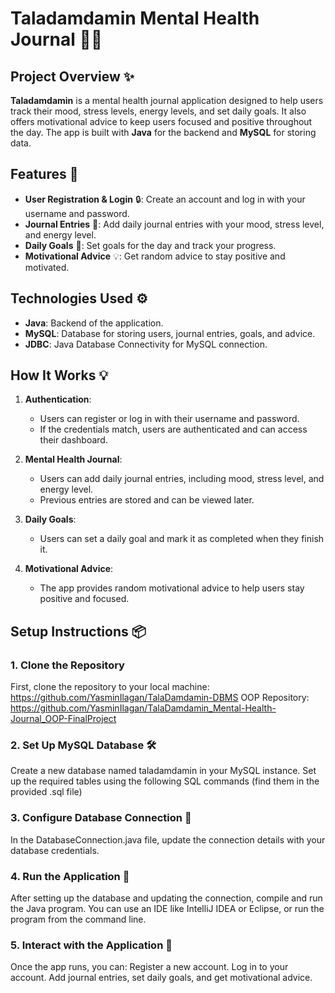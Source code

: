 # Taladamdamin Mental Health Journal 🧠📓

## Project Overview ✨

**Taladamdamin** is a mental health journal application designed to help users track their mood, stress levels, energy levels, and set daily goals. It also offers motivational advice to keep users focused and positive throughout the day. The app is built with **Java** for the backend and **MySQL** for storing data.

## Features 🔑

- **User Registration & Login** 🔒: Create an account and log in with your username and password.
- **Journal Entries** 📝: Add daily journal entries with your mood, stress level, and energy level.
- **Daily Goals** 🎯: Set goals for the day and track your progress.
- **Motivational Advice** 💡: Get random advice to stay positive and motivated.

## Technologies Used ⚙️

- **Java**: Backend of the application.
- **MySQL**: Database for storing users, journal entries, goals, and advice.
- **JDBC**: Java Database Connectivity for MySQL connection.

## How It Works 💡

1. **Authentication**: 
   - Users can register or log in with their username and password.
   - If the credentials match, users are authenticated and can access their dashboard.

2. **Mental Health Journal**:
   - Users can add daily journal entries, including mood, stress level, and energy level.
   - Previous entries are stored and can be viewed later.

3. **Daily Goals**:
   - Users can set a daily goal and mark it as completed when they finish it.

4. **Motivational Advice**:
   - The app provides random motivational advice to help users stay positive and focused.

## Setup Instructions 📦

### 1. Clone the Repository

First, clone the repository to your local machine: https://github.com/YasminIlagan/TalaDamdamin-DBMS
OOP Repository: https://github.com/YasminIlagan/TalaDamdamin_Mental-Health-Journal_OOP-FinalProject 


### 2. Set Up MySQL Database 🛠️
Create a new database named taladamdamin in your MySQL instance.
Set up the required tables using the following SQL commands (find them in the provided .sql file)

### 3. Configure Database Connection 🔌
In the DatabaseConnection.java file, update the connection details with your database credentials.

### 4. Run the Application 🏃
After setting up the database and updating the connection, compile and run the Java program.
You can use an IDE like IntelliJ IDEA or Eclipse, or run the program from the command line.

### 5. Interact with the Application 🤖
Once the app runs, you can:
Register a new account.
Log in to your account.
Add journal entries, set daily goals, and get motivational advice.

